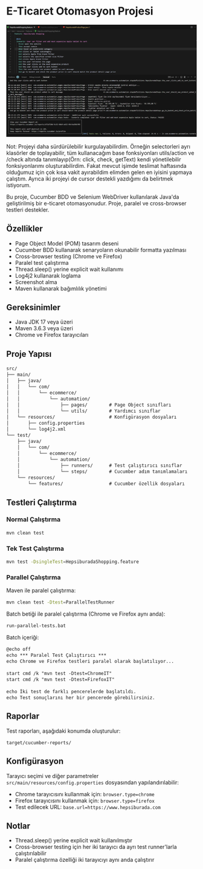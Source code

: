 # E-Ticaret Otomasyon Projesi

![Testler %100 başarı oranı ile geçmiştir](images/success.png)

Not: Projeyi daha sürdürülebilir kurgulayabilirdim. Örneğin selectorleri ayrı klasörler de toplayabilir, tüm kullanacağım base fonksiyonları utils/action ve /check altında tanımlayıp(Örn: click, check, getText) kendi yönetilebilir fonksiyonlarımı oluşturabilirdim. Fakat mevcut işimde teslimat haftasında olduğumuz için çok kısa vakit ayırabildim elimden gelen en iyisini yapmaya çalıştım. Ayrıca iki projeyi de cursor destekli yazdığımı da belirtmek istiyorum.

Bu proje, Cucumber BDD ve Selenium WebDriver kullanılarak Java'da geliştirilmiş bir e-ticaret otomasyonudur. Proje, paralel ve cross-browser testleri destekler.

## Özellikler

- Page Object Model (POM) tasarım deseni
- Cucumber BDD kullanarak senaryoların okunabilir formatta yazılması
- Cross-browser testing (Chrome ve Firefox)
- Paralel test çalıştırma
- Thread.sleep() yerine explicit wait kullanımı
- Log4j2 kullanarak loglama
- Screenshot alma
- Maven kullanarak bağımlılık yönetimi

## Gereksinimler

- Java JDK 17 veya üzeri
- Maven 3.6.3 veya üzeri
- Chrome ve Firefox tarayıcıları

## Proje Yapısı

```
src/
├── main/
│   ├── java/
│   │   └── com/
│   │       └── ecommerce/
│   │           └── automation/
│   │               ├── pages/        # Page Object sınıfları
│   │               └── utils/        # Yardımcı sınıflar
│   └── resources/                    # Konfigürasyon dosyaları
│       ├── config.properties
│       └── log4j2.xml
└── test/
    ├── java/
    │   └── com/
    │       └── ecommerce/
    │           └── automation/
    │               ├── runners/      # Test çalıştırıcı sınıflar
    │               └── steps/        # Cucumber adım tanımlamaları
    └── resources/
        └── features/                 # Cucumber özellik dosyaları
```

## Testleri Çalıştırma

### Normal Çalıştırma

```bash
mvn clean test
```

### Tek Test Çalıştırma

```bash
mvn test -DsingleTest=HepsiburadaShopping.feature
```

### Parallel Çalıştırma

Maven ile paralel çalıştırma:
```bash
mvn clean test -Dtest=ParallelTestRunner
```

Batch betiği ile paralel çalıştırma (Chrome ve Firefox aynı anda):
```bash
run-parallel-tests.bat
```

Batch içeriği:
```batch
@echo off
echo *** Paralel Test Çalıştırıcı ***
echo Chrome ve Firefox testleri paralel olarak başlatılıyor...

start cmd /k "mvn test -Dtest=ChromeIT"
start cmd /k "mvn test -Dtest=FirefoxIT"

echo İki test de farklı pencerelerde başlatıldı.
echo Test sonuçlarını her bir pencerede görebilirsiniz.
```

## Raporlar

Test raporları, aşağıdaki konumda oluşturulur:

```
target/cucumber-reports/
```

## Konfigürasyon

Tarayıcı seçimi ve diğer parametreler `src/main/resources/config.properties` dosyasından yapılandırılabilir:

- Chrome tarayıcısını kullanmak için: `browser.type=chrome`
- Firefox tarayıcısını kullanmak için: `browser.type=firefox`
- Test edilecek URL: `base.url=https://www.hepsiburada.com`

## Notlar

- Thread.sleep() yerine explicit wait kullanılmıştır
- Cross-browser testing için her iki tarayıcı da ayrı test runner'larla çalıştırılabilir
- Paralel çalıştırma özelliği iki tarayıcıyı aynı anda çalıştırır 